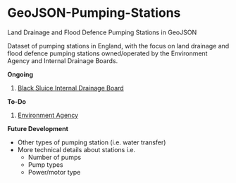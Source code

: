 # GeoJSON-Pumping-Stations
Land Drainage and Flood Defence Pumping Stations in GeoJSON

Dataset of pumping stations in England, with the focus on land drainage and flood defence pumping stations owned/operated by the Environment Agency and Internal Drainage Boards.

**Ongoing**

1. [Black Sluice Internal Drainage Board](http://www.blacksluiceidb.gov.uk)

**To-Do**

1. [Environment Agency](http://www.gov.uk/government/organisations/environment-agency)

**Future Development**

* Other types of pumping station (i.e. water transfer)
* More technical details about stations i.e.
  * Number of pumps
  * Pump types
  * Power/motor type

